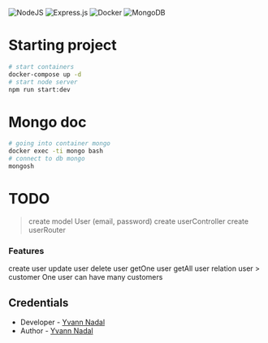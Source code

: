 ![NodeJS](https://img.shields.io/badge/node.js-6DA55F?style=for-the-badge&logo=node.js&logoColor=white)
![Express.js](https://img.shields.io/badge/express.js-%23404d59.svg?style=for-the-badge&logo=express&logoColor=%2361DAFB)
![Docker](https://img.shields.io/badge/docker-%230db7ed.svg?style=for-the-badge&logo=docker&logoColor=white)
![MongoDB](https://img.shields.io/badge/MongoDB-%234ea94b.svg?style=for-the-badge&logo=mongodb&logoColor=white)

# Starting project

```bash
# start containers
docker-compose up -d
# start node server
npm run start:dev
```

# Mongo doc

```bash
# going into container mongo
docker exec -ti mongo bash
# connect to db mongo
mongosh
```

# TODO

> create model User (email, password)
> create userController
> create userRouter

### Features

create user
update user
delete user
getOne user
getAll user
relation user > customer
One user can have many customers

## Credentials

- Developer - [Yvann Nadal](https://github.com/W0lf1re)
- Author - [Yvann Nadal](https://github.com/W0lf1re)
